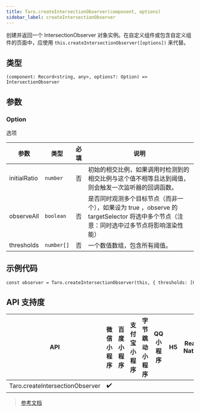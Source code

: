 ```yaml
---
title: Taro.createIntersectionObserver(component, options)
sidebar_label: createIntersectionObserver
---
```


创建并返回一个 IntersectionObserver 对象实例。在自定义组件或包含自定义组件的页面中，应使用 `this.createIntersectionObserver([options])` 来代替。

## 类型

```tsx
(component: Record<string, any>, options?: Option) => IntersectionObserver
```

## 参数

### Option

选项

| 参数 | 类型 | 必填 | 说明 |
| --- | --- | :---: | --- |
| initialRatio | `number` | 否 | 初始的相交比例，如果调用时检测到的相交比例与这个值不相等且达到阈值，则会触发一次监听器的回调函数。 |
| observeAll | `boolean` | 否 | 是否同时观测多个目标节点（而非一个），如果设为 true ，observe 的 targetSelector 将选中多个节点（注意：同时选中过多节点将影响渲染性能） |
| thresholds | `number[]` | 否 | 一个数值数组，包含所有阈值。 |

## 示例代码

```tsx
const observer = Taro.createIntersectionObserver(this, { thresholds: [0], observeAll: true })
```

## API 支持度

| API | 微信小程序 | 百度小程序 | 支付宝小程序 | 字节跳动小程序 | QQ 小程序 | H5 | React Native | 快应用 |
| :---: | :---: | :---: | :---: | :---: | :---: | :---: | :---: | :---: |
| Taro.createIntersectionObserver | ✔️ |  |  |  |  |  |  |  |

> [参考文档](https://developers.weixin.qq.com/miniprogram/dev/api/wxml/wx.createSelectorQuery.html)

